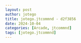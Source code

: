 ```yaml
---
layout: post
author: jotego
title: jotego.jtcommnd - d2f3856
date: 2024-10-04
categories: [Arcade, jtcommnd]
tags: [jotego.jtcommnd]
---
```



